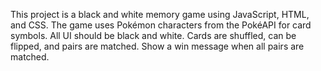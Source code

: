 <!-- Use this file to provide workspace-specific custom instructions to Copilot. For more details, visit https://code.visualstudio.com/docs/copilot/copilot-customization#_use-a-githubcopilotinstructionsmd-file -->

This project is a black and white memory game using JavaScript, HTML, and CSS. The game uses Pokémon characters from the PokéAPI for card symbols. All UI should be black and white. Cards are shuffled, can be flipped, and pairs are matched. Show a win message when all pairs are matched.
